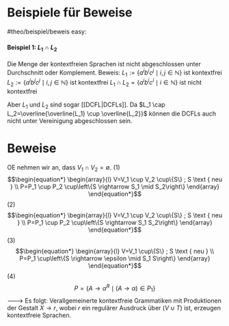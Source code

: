 
# Beispiele für Beweise
#theo/beispiel/beweis 
easy:
#### Beispiel 1: $L_1\cap L_2$
Die Menge der kontextfreien Sprachen ist nicht abgeschlossen unter Durchschnitt oder Komplement.
Beweis:
$L_1:=\left\{a^i b^i c^j \mid i, j \in \mathbb{N}\right\}$ ist kontextfrei
$L_2:=\left\{a^i b^j c^j \mid i, j \in \mathbb{N}\right\}$ ist kontextfrei
$L_1 \cap L_2=\left\{a^i b^i c^i \mid i \in \mathbb{N}\right\}$ ist nicht kontextfrei

Aber $L_1$ und $L_2$ sind sogar [[DCFL|DCFLs]].
Da $L_1 \cap L_2=\overline{\overline{L_1} \cup \overline{L_2}}$ können die DCFLs auch nicht unter Vereinigung abgeschlossen sein.

# Beweise
OE nehmen wir an, dass $V_1 \cap V_2=\emptyset$.
(1)
$$\begin{equation*}
\begin{array}{l}
V=V_1 \cup V_2 \cup\{S\} ; S \text { neu } \\
P=P_1 \cup P_2 \cup\left\{S \rightarrow S_1 \mid S_2\right\}
\end{array}
\end{equation*}$$
(2)
$$\begin{equation*}
\begin{array}{l}
V=V_1 \cup V_2 \cup\{S\} ; S \text { neu } \\
P=P_1 \cup P_2 \cup\left\{S \rightarrow S_1 S_2\right\}
\end{array}
\end{equation*}$$
(3)
$$\begin{equation*}
\begin{array}{l}
V=V_1 \cup\{S\} ; S \text { neu } \\
P=P_1 \cup\left\{S \rightarrow \epsilon \mid S_1 S\right\}
\end{array}
\end{equation*}$$
(4) $$P=\left\{A \rightarrow \alpha^R \mid(A \rightarrow \alpha) \in P_1\right\}$$
---> Es folgt: Verallgemeinerte kontextfreie Grammatiken mit Produktionen der Gestalt $X \rightarrow r$, wobei $r$ ein regulärer Ausdruck über $(V \cup T)$ ist, erzeugen kontextfreie Sprachen.
